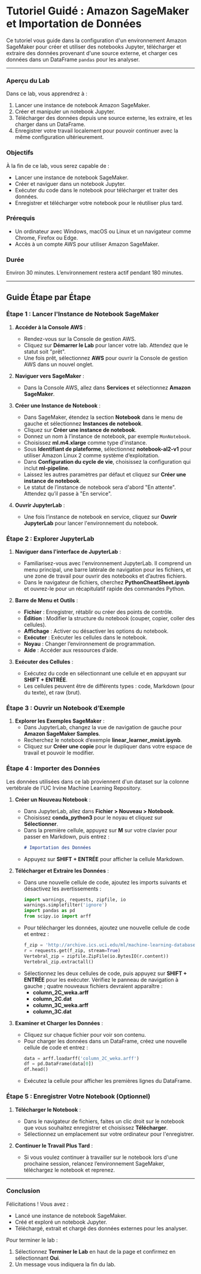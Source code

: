 # Tutoriel Guidé : Amazon SageMaker et Importation de Données

Ce tutoriel vous guide dans la configuration d'un environnement Amazon SageMaker pour créer et utiliser des notebooks Jupyter, télécharger et extraire des données provenant d'une source externe, et charger ces données dans un DataFrame `pandas` pour les analyser.

---

### Aperçu du Lab

Dans ce lab, vous apprendrez à :
1. Lancer une instance de notebook Amazon SageMaker.
2. Créer et manipuler un notebook Jupyter.
3. Télécharger des données depuis une source externe, les extraire, et les charger dans un DataFrame.
4. Enregistrer votre travail localement pour pouvoir continuer avec la même configuration ultérieurement.

### Objectifs
À la fin de ce lab, vous serez capable de :
- Lancer une instance de notebook SageMaker.
- Créer et naviguer dans un notebook Jupyter.
- Exécuter du code dans le notebook pour télécharger et traiter des données.
- Enregistrer et télécharger votre notebook pour le réutiliser plus tard.

### Prérequis
- Un ordinateur avec Windows, macOS ou Linux et un navigateur comme Chrome, Firefox ou Edge.
- Accès à un compte AWS pour utiliser Amazon SageMaker.

### Durée
Environ 30 minutes. L’environnement restera actif pendant 180 minutes.

---

## Guide Étape par Étape

### Étape 1 : Lancer l'Instance de Notebook SageMaker

1. **Accéder à la Console AWS** :
   - Rendez-vous sur la Console de gestion AWS.
   - Cliquez sur **Démarrer le Lab** pour lancer votre lab. Attendez que le statut soit "prêt".
   - Une fois prêt, sélectionnez **AWS** pour ouvrir la Console de gestion AWS dans un nouvel onglet.

2. **Naviguer vers SageMaker** :
   - Dans la Console AWS, allez dans **Services** et sélectionnez **Amazon SageMaker**.

3. **Créer une Instance de Notebook** :
   - Dans SageMaker, étendez la section **Notebook** dans le menu de gauche et sélectionnez **Instances de notebook**.
   - Cliquez sur **Créer une instance de notebook**.
   - Donnez un nom à l’instance de notebook, par exemple `MonNotebook`.
   - Choisissez **ml.m4.xlarge** comme type d'instance.
   - Sous **Identifiant de plateforme**, sélectionnez **notebook-al2-v1** pour utiliser Amazon Linux 2 comme système d’exploitation.
   - Dans **Configuration du cycle de vie**, choisissez la configuration qui inclut **ml-pipeline**.
   - Laissez les autres paramètres par défaut et cliquez sur **Créer une instance de notebook**.
   - Le statut de l’instance de notebook sera d'abord "En attente". Attendez qu’il passe à "En service".

4. **Ouvrir JupyterLab** :
   - Une fois l’instance de notebook en service, cliquez sur **Ouvrir JupyterLab** pour lancer l'environnement du notebook.

### Étape 2 : Explorer JupyterLab

1. **Naviguer dans l'interface de JupyterLab** :
   - Familiarisez-vous avec l'environnement JupyterLab. Il comprend un menu principal, une barre latérale de navigation pour les fichiers, et une zone de travail pour ouvrir des notebooks et d’autres fichiers.
   - Dans le navigateur de fichiers, cherchez **PythonCheatSheet.ipynb** et ouvrez-le pour un récapitulatif rapide des commandes Python.

2. **Barre de Menu et Outils** :
   - **Fichier** : Enregistrer, rétablir ou créer des points de contrôle.
   - **Édition** : Modifier la structure du notebook (couper, copier, coller des cellules).
   - **Affichage** : Activer ou désactiver les options du notebook.
   - **Exécuter** : Exécuter les cellules dans le notebook.
   - **Noyau** : Changer l’environnement de programmation.
   - **Aide** : Accéder aux ressources d’aide.

3. **Exécuter des Cellules** :
   - Exécutez du code en sélectionnant une cellule et en appuyant sur **SHIFT + ENTRÉE**.
   - Les cellules peuvent être de différents types : code, Markdown (pour du texte), et raw (brut).

### Étape 3 : Ouvrir un Notebook d’Exemple

1. **Explorer les Exemples SageMaker** :
   - Dans JupyterLab, changez la vue de navigation de gauche pour **Amazon SageMaker Samples**.
   - Recherchez le notebook d’exemple **linear_learner_mnist.ipynb**.
   - Cliquez sur **Créer une copie** pour le dupliquer dans votre espace de travail et pouvoir le modifier.

### Étape 4 : Importer des Données

Les données utilisées dans ce lab proviennent d'un dataset sur la colonne vertébrale de l'UC Irvine Machine Learning Repository.

1. **Créer un Nouveau Notebook** :
   - Dans JupyterLab, allez dans **Fichier > Nouveau > Notebook**.
   - Choisissez **conda_python3** pour le noyau et cliquez sur **Sélectionner**.
   - Dans la première cellule, appuyez sur **M** sur votre clavier pour passer en Markdown, puis entrez :
     ```markdown
     # Importation des Données
     ```
   - Appuyez sur **SHIFT + ENTRÉE** pour afficher la cellule Markdown.

2. **Télécharger et Extraire les Données** :
   - Dans une nouvelle cellule de code, ajoutez les imports suivants et désactivez les avertissements :
     ```python
     import warnings, requests, zipfile, io
     warnings.simplefilter('ignore')
     import pandas as pd
     from scipy.io import arff
     ```
   - Pour télécharger les données, ajoutez une nouvelle cellule de code et entrez :
     ```python
     f_zip = 'http://archive.ics.uci.edu/ml/machine-learning-databases/00212/vertebral_column_data.zip'
     r = requests.get(f_zip, stream=True)
     Vertebral_zip = zipfile.ZipFile(io.BytesIO(r.content))
     Vertebral_zip.extractall()
     ```
   - Sélectionnez les deux cellules de code, puis appuyez sur **SHIFT + ENTRÉE** pour les exécuter. Vérifiez le panneau de navigation à gauche ; quatre nouveaux fichiers devraient apparaître :
     - **column_2C_weka.arff**
     - **column_2C.dat**
     - **column_3C_weka.arff**
     - **column_3C.dat**

3. **Examiner et Charger les Données** :
   - Cliquez sur chaque fichier pour voir son contenu.
   - Pour charger les données dans un DataFrame, créez une nouvelle cellule de code et entrez :
     ```python
     data = arff.loadarff('column_2C_weka.arff')
     df = pd.DataFrame(data[0])
     df.head()
     ```
   - Exécutez la cellule pour afficher les premières lignes du DataFrame.

### Étape 5 : Enregistrer Votre Notebook (Optionnel)

1. **Télécharger le Notebook** :
   - Dans le navigateur de fichiers, faites un clic droit sur le notebook que vous souhaitez enregistrer et choisissez **Télécharger**.
   - Sélectionnez un emplacement sur votre ordinateur pour l'enregistrer.

2. **Continuer le Travail Plus Tard** :
   - Si vous voulez continuer à travailler sur le notebook lors d'une prochaine session, relancez l’environnement SageMaker, téléchargez le notebook et reprenez.

---

### Conclusion

Félicitations ! Vous avez :
- Lancé une instance de notebook SageMaker.
- Créé et exploré un notebook Jupyter.
- Téléchargé, extrait et chargé des données externes pour les analyser.

Pour terminer le lab :
1. Sélectionnez **Terminer le Lab** en haut de la page et confirmez en sélectionnant **Oui**.
2. Un message vous indiquera la fin du lab.
